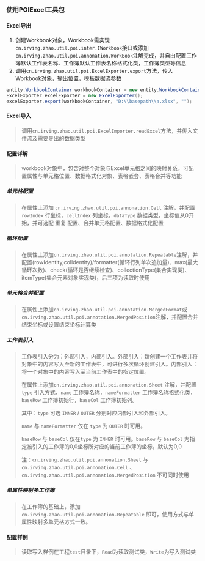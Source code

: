 ### 使用POIExcel工具包

#### Excel导出

1. 创建Workbook对象，Workbook需实现``cn.irving.zhao.util.poi.inter.IWorkbook``接口或添加``cn.irving.zhao.util.poi.annonation.WorkBook``注解完成，并自由配置工作簿默认工作表名称、工作簿默认工作表名称格式化类，工作簿类型等信息
2. 调用``cn.irving.zhao.util.poi.ExcelExporter.export``方法，传入Workbook对象，输出位置，模板数据流参数

```java
entity.WorkbookContainer workbookContainer = new entity.WorkbookContainer();
ExcelExporter excelExporter = new ExcelExporter();
excelExporter.export(workbookContainer, "D:\\basepath\\a.xlsx", "");
```

#### Excel导入

> 调用``cn.irving.zhao.util.poi.ExcelImporter.readExcel``方法，并传入文件流及需要导出的数据类型

#### 配置详解

> workbook对象中，包含对整个对象与Excel单元格之间的映射关系，可配置属性与单元格位置、数据格式化对象、表格嵌套、表格合并等功能

##### 单元格配置

> 在属性上添加 `cn.irving.zhao.util.poi.annonation.Cell` 注解，并配置 `rowIndex` 行坐标，`cellIndex` 列坐标，`dataType` 数据类型，坐标值从0开始，并可选配 重复 配置、合并单元格配置、数据格式化配置

##### 循环配置

> 在属性上添加``cn.irving.zhao.util.poi.annotation.Repeatable``注解，并配置(rowIdentity,colIdentity)/formatter(循环行列单次追加量)、max(最大循环次数)、check(循环是否继续检查)、collectionType(集合实现类)、itemType(集合元素对象实现类)，后三项为读取时使用

##### 单元格合并配置

> 在属性上添加``cn.irving.zhao.util.poi.annotation.MergedFormat``或``cn.irving.zhao.util.poi.annotation.MergedPosition``注解，并配置合并结束坐标或设置结束坐标计算类

##### 工作表引入

> 工作表引入分为：外部引入，内部引入。外部引入：新创建一个工作表并将对象中的内容写入至新的工作表中，可进行多次循环创建引入。内部引入：将一个对象中的内容写入至当前工作表中的指定位置。
>
> 在属性上添加`cn.irving.zhao.util.poi.annonation.Sheet` 注解，并配置`type` 引入方式，`name` 工作簿名称，`nameFormatter` 工作簿名称格式化类，`baseRow` 工作簿初始行，`baseCol` 工作簿初始列。
>
> 其中：`type` 可选 `INNER` / `OUTER` 分别对应内部引入和外部引入。
>
> `name` 与 `nameFormatter` 仅在 `type` 为 `OUTER` 时可用。
>
> `baseRow` 与 `baseCol` 仅在`type` 为 `INNER` 时可用。`baseRow` 与 `baseCol` 为指定被引入的工作簿的0,0坐标所对应的当前工作簿的坐标，默认为0,0
>
> 注：`cn.irving.zhao.util.poi.annonation.Sheet` 与 `cn.irving.zhao.util.poi.annonation.Cell` 、`cn.irving.zhao.util.poi.annonation.MergedPosition` 不可同时使用

##### 单属性映射多工作簿

> 在工作簿的基础上，添加`cn.irving.zhao.util.poi.annonation.Repeatable` 即可，使用方式与单属性映射多单元格方式一致。

#### 配置样例

> 读取写入样例在工程``test``目录下，``Read``为读取测试类，``Write``为写入测试类
